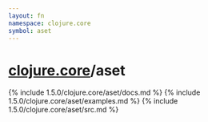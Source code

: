 ```yaml
---
layout: fn
namespace: clojure.core
symbol: aset
---
```


# [clojure.core](../)/aset

{% include 1.5.0/clojure.core/aset/docs.md %}
{% include 1.5.0/clojure.core/aset/examples.md %}
{% include 1.5.0/clojure.core/aset/src.md %}

